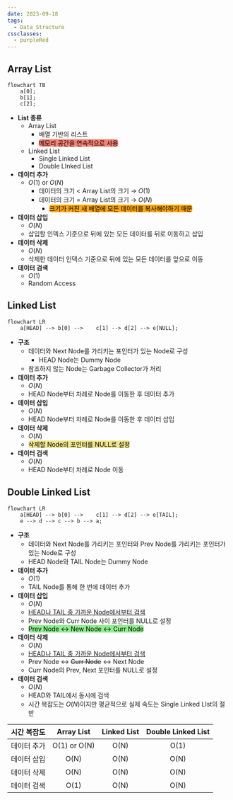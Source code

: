 ```yaml
---
date: 2023-09-18
tags:
  - Data_Structure
cssclasses:
  - purpleRed
---
```


## Array List

```mermaid
flowchart TB
	a[0];
	b[1];
	c[2];
```

- **List 종류**
	- Array List
		- 배열 기반의 리스트
		- <span style="border-radius: 5px; color: black; background-color: salmon">메모리 공간을 연속적으로 사용</span>
	- Linked List
		- Single Linked List
		- Double LInked List
- **데이터 추가**
	- $O(1)$ or $O(N)$
		- 데이터의 크기 < Array List의 크기 → $O(1)$
		- 데이터의 크기 = Array List의 크기 → $O(N)$
			- <span style="border-radius: 5px; color: black; background-color: orange">크기가 커진 새 배열에 모든 데이터를 복사해야하기 때문</span>
- **데이터 삽입**
	- $O(N)$
	- 삽입할 인덱스 기준으로 뒤에 있는 모든 데이터를 뒤로 이동하고 삽입
- **데이터 삭제**
	- $O(N)$
	- 삭제한 데이터 인덱스 기준으로 뒤에 있는 모든 데이터를 앞으로 이동
- **데이터 검색**
	- $O(1)$
	- Random Access



## Linked List

```mermaid
flowchart LR
	a[HEAD] --> b[0] -->	c[1] --> d[2] --> e[NULL];
```

- **구조**
	- 데이터와 Next Node를 가리키는 포인터가 있는 Node로 구성
		- HEAD Node는 Dummy Node
	- 참조하지 않는 Node는 Garbage Collector가 처리
- **데이터 추가**
	- $O(N)$
	- HEAD Node부터 차례로 Node를 이동한 후 데이터 추가
- **데이터 삽입**
	- $O(N)$
	- HEAD Node부터 차례로 Node를 이동한 후 데이터 삽입
- **데이터 삭제**
	- $O(N)$
	- <span style="border-radius: 5px; color: black; background-color: khaki">삭제할 Node의 포인터를 NULL로 설정</span>
- **데이터 검색**
	- $O(N)$
	- HEAD Node부터 차례로 Node 이동



## Double Linked List

```mermaid
flowchart LR
	a[HEAD] --> b[0] -->	c[1] --> d[2] --> e[TAIL];
	e --> d --> c --> b --> a;
```

- **구조**
	- 데이터와 Next Node를 가리키는 포인터와 Prev Node를 가리키는 포인터가 있는 Node로 구성
	- HEAD Node와 TAIL Node는 Dummy Node
- **데이터 추가**
	- $O(1)$
	- TAIL Node를 통해 한 번에 데이터 추가
- **데이터 삽입**
	- $O(N)$
	- <u>HEAD나 TAIL 중 가까운 Node에서부터 검색</u>
	- Prev Node와 Curr Node 사이 포인터를 NULL로 설정
	- <span style="border-radius: 5px; color: black; background-color: lightgreen">Prev Node ↔ New Node ↔ Curr Node</span>
- **데이터 삭제**
	- $O(N)$
	- <u>HEAD나 TAIL 중 가까운 Node에서부터 검색</u>
	- Prev Node ↔ ~~Curr Node~~ ↔ Next Node
	- Curr Node의 Prev, Next 포인터를 NULL로 설정
- **데이터 검색**
	- $O(N)$
	- HEAD와 TAIL에서 동시에 검색
	- 시간 복잡도는 $O(N)$이지만 평균적으로 실제 속도는 Single Linked LIst의 절반



|  시간 복잡도  | Array List | Linked List | Double Linked List |
|:-------------:|:------------:|:-------------:|:--------------------:|
| 데이터 추가 | O(1) or O(N) |     O(N)      |         O(1)         |
| 데이터 삽입 |     O(N)     |     O(N)      |         O(N)         |
| 데이터 삭제 |     O(N)     |     O(N)      |         O(N)         |
| 데이터 검색 |     O(1)     |     O(N)      |         O(N)         |
